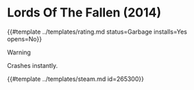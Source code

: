# Lords Of The Fallen (2014)
<!-- script:Aliases [
    "Lords Of The Fallen 2014"
] -->

{{#template ../templates/rating.md status=Garbage installs=Yes opens=No}}

> [!WARNING]
> Crashes instantly.

{{#template ../templates/steam.md id=265300}}
